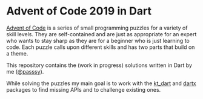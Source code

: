 # Advent of Code 2019 in Dart

[Advent of Code](http://adventofcode.com/) is a series of small programming puzzles for a variety of skill levels. They are self-contained and are just as appropriate for an expert who wants to stay sharp as they are for a beginner who is just learning to code. Each puzzle calls upon different skills and has two parts that build on a theme.

This repository contains the (work in progress) solutions written in Dart by me ([@passsy](https://twitter.com/passsy)).

While solving the puzzles my main goal is to work with the [kt_dart](https://github.com/passsy/kt.dart/) and [dartx](https://github.com/leisim/dartx) packages to find missing APIs and to challenge existing ones.